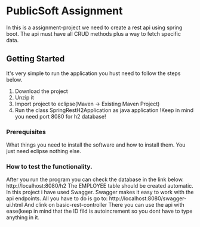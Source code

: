 # PublicSoft Assignment
In this is a assignment-project we need to create a rest api using spring boot.
The api must have all CRUD methods plus a way to fetch specific data.

## Getting Started
It's very simple to run the application you hust need to follow the steps below.
1. Download the project
2. Unzip it
3. Import project to eclipse(Maven -> Existing Maven Project)
4. Run the class SpringRestH2Application as java application
!Keep in mind you need port 8080 for h2 database!
### Prerequisites
What things you need to install the software and how to install them.
You just need eclipse nothing else.

### How to test the functionality.
After you run the program you can check the database in the link below.
http://localhost:8080/h2
The EMPLOYEE table should be created automatic.
In this project i have used Swagger. Swagger makes it easy to work with the api endpoints.
All you have to do is go to: http://localhost:8080/swagger-ui.html
And clink on basic-rest-controller
There you can use the api with ease(keep in mind that the ID fild is autoincrement so you dont have to type anything in it.
